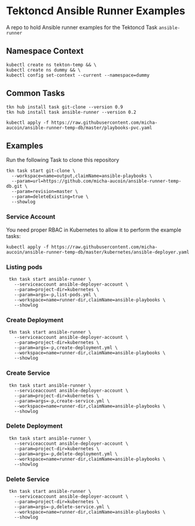 # Tektoncd Ansible Runner Examples

A repo to hold Ansible runner examples for the Tektoncd Task `ansible-runner`

## Namespace Context
```shell
kubectl create ns tekton-temp && \
kubectl create ns dummy && \
kubectl config set-context --current --namespace=dummy
```

## Common Tasks

```shell
tkn hub install task git-clone --version 0.9
tkn hub install task ansible-runner --version 0.2

kubectl apply -f https://raw.githubusercontent.com/micha-aucoin/ansible-runner-temp-db/master/playbooks-pvc.yaml
```

## Examples

Run the following Task to clone this repository

```shell
tkn task start git-clone \
  --workspace=name=output,claimName=ansible-playbooks \
  --param=url=https://github.com/micha-aucoin/ansible-runner-temp-db.git \
  --param=revision=master \
  --param=deleteExisting=true \
  --showlog
```

### Service Account

You need proper RBAC in Kubernetes to allow it to perform the example tasks:

```shell
kubectl apply -f https://raw.githubusercontent.com/micha-aucoin/ansible-runner-temp-db/master/kubernetes/ansible-deployer.yaml
```

### Listing pods

```shell
 tkn task start ansible-runner \
   --serviceaccount ansible-deployer-account \
   --param=project-dir=kubernetes \
   --param=args=-p,list-pods.yml \
   --workspace=name=runner-dir,claimName=ansible-playbooks \
   --showlog
```

### Create Deployment

```shell
 tkn task start ansible-runner \
   --serviceaccount ansible-deployer-account \
   --param=project-dir=kubernetes \
   --param=args=-p,create-deployment.yml \
   --workspace=name=runner-dir,claimName=ansible-playbooks \
   --showlog
```

### Create Service

```shell
 tkn task start ansible-runner \
   --serviceaccount ansible-deployer-account \
   --param=project-dir=kubernetes \
   --param=args=-p,create-service.yml \
   --workspace=name=runner-dir,claimName=ansible-playbooks \
   --showlog
```

### Delete Deployment

```shell
 tkn task start ansible-runner \
   --serviceaccount ansible-deployer-account \
   --param=project-dir=kubernetes \
   --param=args=-p,delete-deployment.yml \
   --workspace=name=runner-dir,claimName=ansible-playbooks \
   --showlog
```

### Delete Service

```shell
 tkn task start ansible-runner \
   --serviceaccount ansible-deployer-account \
   --param=project-dir=kubernetes \
   --param=args=-p,delete-service.yml \
   --workspace=name=runner-dir,claimName=ansible-playbooks \
   --showlog
```
